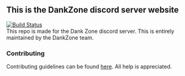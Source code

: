 ## This is the DankZone discord server website

[![Build Status](https://circleci.com/gh/LeoDoesThings/dankzonesite.svg)](https://circleci.com/gh/LeoDoesThings/dankzonesite)</br>
This repo is made for the Dank Zone discord server. This is entirely maintained by the DankZone team.

### Contributing

Contributing guidelines can be found [here](https://github.com/LeoDoesThings/dankzonesite/blob/master/docs/CONTRIBUTING.md). All help is appreciated.
